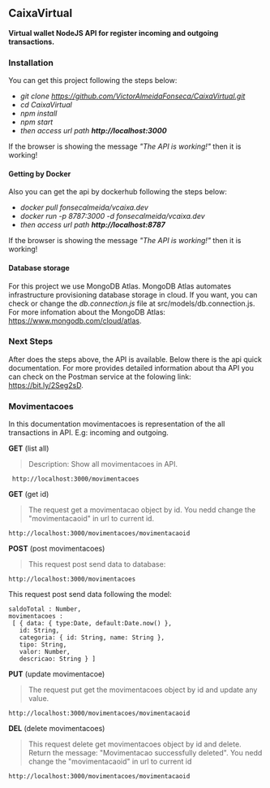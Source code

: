 ## CaixaVirtual

**Virtual wallet NodeJS API for register incoming and outgoing transactions.**

### Installation

You can get this project following the steps below:

- *git clone https://github.com/VictorAlmeidaFonseca/CaixaVirtual.git*
- *cd CaixaVirtual*
- *npm install*
- *npm start*
- *then access url path **http://localhost:3000***

If the browser is showing the message *"The API is working!"* then it is working!

#### Getting by Docker

Also you can get the api by dockerhub following the steps below:

- *docker pull fonsecalmeida/vcaixa.dev*
- *docker run -p 8787:3000 -d fonsecalmeida/vcaixa.dev*
- *then access url path **http://localhost:8787*** 

If the browser is showing the message *"The API is working!"* then it is working!

#### Database storage

For this project we use MongoDB Atlas. MongoDB Atlas automates infrastructure provisioning database storage in cloud. If you want, you can check or change the *db.connection.js* file at src/models/db.connection.js. For more infomation about the MongoDB Atlas: https://www.mongodb.com/cloud/atlas.


### Next Steps

After does the steps above, the API is available. Below there is the api quick documentation. For more provides detailed information about tha API you can check on the Postman service at the folowing link: https://bit.ly/2Seg2sD.

### Movimentacoes
 
 In this documentation movimentacoes is representation of the all transactions in API. E.g: incoming and outgoing.

**GET** (list all)
> Description: Show all movimentacoes in API.
```
 http://localhost:3000/movimentacoes
 ```

**GET** (get id)
>The request get a movimentacao object by id. You nedd change the "movimentacaoid" in url to current id.
```
http://localhost:3000/movimentacoes/movimentacaoid
```


**POST** (post movimentacoes)
> This request post send data to database:
```
http://localhost:3000/movimentacoes
```

This request post send data following the model:
```
saldoTotal : Number, 
movimentacoes : 
 [ { data: { type:Date, default:Date.now() },
   id: String, 
   categoria: { id: String, name: String }, 
   tipo: String, 
   valor: Number, 
   descricao: String } ]
```
**PUT** (update movimentacoe)
> The request put get the movimentacoes object by id and update any value.
```
http://localhost:3000/movimentacoes/movimentacaoid
```

**DEL** (delete movimentacoes)
> This request delete get movimentacoes object by id and delete. Return the message: "Movimentacao successfully deleted". You nedd change the "movimentacaoid" in url to current id
```
http://localhost:3000/movimentacoes/movimentacaoid
```


